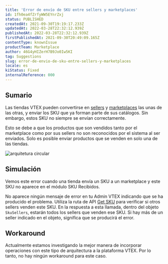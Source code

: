 ```yaml
---
title: 'Error de envío de SKU entre sellers y marketplaces'
id: 1fh0ea4fZrfyWW5EYnrZxj
status: PUBLISHED
createdAt: 2021-09-30T19:19:17.233Z
updatedAt: 2022-03-28T22:32:12.939Z
publishedAt: 2022-03-28T22:32:12.939Z
firstPublishedAt: 2021-09-30T20:49:09.165Z
contentType: knownIssue
productTeam: Marketplace
author: 46G4yHIZerH7B9Jo0Iw5KI
tag: Suggestions
slug: error-de-envio-de-sku-entre-sellers-y-marketplaces
locale: es
kiStatus: Fixed
internalReference: 000
---
```


## Sumario

Las tiendas VTEX pueden convertirse en [sellers](https://help.vtex.com/es/tutorial/estrategias-de-marketplace-na-vtex--tutorials_402?&utm_source=autocomplete#como-seller-vtex) y [marketplaces](https://help.vtex.com/es/tutorial/estrategias-de-marketplace-na-vtex--tutorials_402?&utm_source=autocomplete#ser-un-marketplace-vtex) las unas de las otras, y enviar los SKU que ya forman parte de sus catálogos. Sin embargo, estos SKU no siempre se envían correctamente. 

Esto se debe a que los productos que son vendidos tanto por el marketplace como por sus sellers no son reconocidos por el sistema al ser enviados. Solo es posible enviar productos que se venden en solo una de las tiendas.

![arquitetura circular](//images.ctfassets.net/alneenqid6w5/56mCQjosVr8YmmMpcv67gj/8fde1676b4fb9b405e56b4e52689f982/arquitetura_circular.JPG)

## Simulación

Vemos este error cuando una tienda envía un SKU a un marketplace y este SKU no aparece en el módulo SKU Recibidos. 

No aparece ningún mensaje de error en tu Admin VTEX indicando que se ha producido el problema.  Utiliza la ruta de API [Get SKU](https://developers.vtex.com/vtex-rest-api/reference/catalog-api-sku#catalog-api-get-sku) para verificar si otros sellers venden este SKU. En la respuesta a esta llamada, dentro del objeto `SkuSellers`, estarán todos los sellers que venden ese SKU. Si hay más de un seller indicado en el objeto, significa que se producirá el error.

## Workaround

Actualmente estamos investigando la mejor manera de incorporar operaciones con este tipo de arquitectura a la plataforma VTEX. Por lo tanto, no hay ningún workaround para este caso. 

